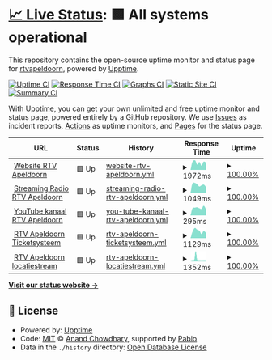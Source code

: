 # [📈 Live Status](https://upptime.rtv-apeldoorn.nl): <!--live status--> **🟩 All systems operational**

This repository contains the open-source uptime monitor and status page for [rtvapeldoorn](https://upptime.rtv-apeldoorn.nl), powered by [Upptime](https://github.com/upptime/upptime).

[![Uptime CI](https://github.com/rtvapeldoorn/upptime/workflows/Uptime%20CI/badge.svg)](https://github.com/rtvapeldoorn/upptime/actions?query=workflow%3A%22Uptime+CI%22)
[![Response Time CI](https://github.com/rtvapeldoorn/upptime/workflows/Response%20Time%20CI/badge.svg)](https://github.com/rtvapeldoorn/upptime/actions?query=workflow%3A%22Response+Time+CI%22)
[![Graphs CI](https://github.com/rtvapeldoorn/upptime/workflows/Graphs%20CI/badge.svg)](https://github.com/rtvapeldoorn/upptime/actions?query=workflow%3A%22Graphs+CI%22)
[![Static Site CI](https://github.com/rtvapeldoorn/upptime/workflows/Static%20Site%20CI/badge.svg)](https://github.com/rtvapeldoorn/upptime/actions?query=workflow%3A%22Static+Site+CI%22)
[![Summary CI](https://github.com/rtvapeldoorn/upptime/workflows/Summary%20CI/badge.svg)](https://github.com/rtvapeldoorn/upptime/actions?query=workflow%3A%22Summary+CI%22)

With [Upptime](https://upptime.js.org), you can get your own unlimited and free uptime monitor and status page, powered entirely by a GitHub repository. We use [Issues](https://github.com/rtvapeldoorn/upptime/issues) as incident reports, [Actions](https://github.com/rtvapeldoorn/upptime/actions) as uptime monitors, and [Pages](https://upptime.rtv-apeldoorn.nl) for the status page.

<!--start: status pages-->
<!-- This summary is generated by Upptime (https://github.com/upptime/upptime) -->
<!-- Do not edit this manually, your changes will be overwritten -->
<!-- prettier-ignore -->
| URL | Status | History | Response Time | Uptime |
| --- | ------ | ------- | ------------- | ------ |
| <img alt="" src="https://icons.duckduckgo.com/ip3/www.rtv-apeldoorn.nl.ico" height="13"> [Website RTV Apeldoorn](https://www.rtv-apeldoorn.nl) | 🟩 Up | [website-rtv-apeldoorn.yml](https://github.com/rtvapeldoorn/upptime/commits/HEAD/history/website-rtv-apeldoorn.yml) | <details><summary><img alt="Response time graph" src="./graphs/website-rtv-apeldoorn/response-time-week.png" height="20"> 1972ms</summary><br><a href="https://upptime.rtv-apeldoorn.nl/history/website-rtv-apeldoorn"><img alt="Response time 2080" src="https://img.shields.io/endpoint?url=https%3A%2F%2Fraw.githubusercontent.com%2Frtvapeldoorn%2Fupptime%2FHEAD%2Fapi%2Fwebsite-rtv-apeldoorn%2Fresponse-time.json"></a><br><a href="https://upptime.rtv-apeldoorn.nl/history/website-rtv-apeldoorn"><img alt="24-hour response time 1390" src="https://img.shields.io/endpoint?url=https%3A%2F%2Fraw.githubusercontent.com%2Frtvapeldoorn%2Fupptime%2FHEAD%2Fapi%2Fwebsite-rtv-apeldoorn%2Fresponse-time-day.json"></a><br><a href="https://upptime.rtv-apeldoorn.nl/history/website-rtv-apeldoorn"><img alt="7-day response time 1972" src="https://img.shields.io/endpoint?url=https%3A%2F%2Fraw.githubusercontent.com%2Frtvapeldoorn%2Fupptime%2FHEAD%2Fapi%2Fwebsite-rtv-apeldoorn%2Fresponse-time-week.json"></a><br><a href="https://upptime.rtv-apeldoorn.nl/history/website-rtv-apeldoorn"><img alt="30-day response time 2176" src="https://img.shields.io/endpoint?url=https%3A%2F%2Fraw.githubusercontent.com%2Frtvapeldoorn%2Fupptime%2FHEAD%2Fapi%2Fwebsite-rtv-apeldoorn%2Fresponse-time-month.json"></a><br><a href="https://upptime.rtv-apeldoorn.nl/history/website-rtv-apeldoorn"><img alt="1-year response time 2080" src="https://img.shields.io/endpoint?url=https%3A%2F%2Fraw.githubusercontent.com%2Frtvapeldoorn%2Fupptime%2FHEAD%2Fapi%2Fwebsite-rtv-apeldoorn%2Fresponse-time-year.json"></a></details> | <details><summary><a href="https://upptime.rtv-apeldoorn.nl/history/website-rtv-apeldoorn">100.00%</a></summary><a href="https://upptime.rtv-apeldoorn.nl/history/website-rtv-apeldoorn"><img alt="All-time uptime 99.77%" src="https://img.shields.io/endpoint?url=https%3A%2F%2Fraw.githubusercontent.com%2Frtvapeldoorn%2Fupptime%2FHEAD%2Fapi%2Fwebsite-rtv-apeldoorn%2Fuptime.json"></a><br><a href="https://upptime.rtv-apeldoorn.nl/history/website-rtv-apeldoorn"><img alt="24-hour uptime 100.00%" src="https://img.shields.io/endpoint?url=https%3A%2F%2Fraw.githubusercontent.com%2Frtvapeldoorn%2Fupptime%2FHEAD%2Fapi%2Fwebsite-rtv-apeldoorn%2Fuptime-day.json"></a><br><a href="https://upptime.rtv-apeldoorn.nl/history/website-rtv-apeldoorn"><img alt="7-day uptime 100.00%" src="https://img.shields.io/endpoint?url=https%3A%2F%2Fraw.githubusercontent.com%2Frtvapeldoorn%2Fupptime%2FHEAD%2Fapi%2Fwebsite-rtv-apeldoorn%2Fuptime-week.json"></a><br><a href="https://upptime.rtv-apeldoorn.nl/history/website-rtv-apeldoorn"><img alt="30-day uptime 100.00%" src="https://img.shields.io/endpoint?url=https%3A%2F%2Fraw.githubusercontent.com%2Frtvapeldoorn%2Fupptime%2FHEAD%2Fapi%2Fwebsite-rtv-apeldoorn%2Fuptime-month.json"></a><br><a href="https://upptime.rtv-apeldoorn.nl/history/website-rtv-apeldoorn"><img alt="1-year uptime 99.77%" src="https://img.shields.io/endpoint?url=https%3A%2F%2Fraw.githubusercontent.com%2Frtvapeldoorn%2Fupptime%2FHEAD%2Fapi%2Fwebsite-rtv-apeldoorn%2Fuptime-year.json"></a></details>
| <img alt="" src="https://icons.duckduckgo.com/ip3/streamingradio.rtv-apeldoorn.nl.ico" height="13"> [Streaming Radio RTV Apeldoorn](https://streamingradio.rtv-apeldoorn.nl/login) | 🟩 Up | [streaming-radio-rtv-apeldoorn.yml](https://github.com/rtvapeldoorn/upptime/commits/HEAD/history/streaming-radio-rtv-apeldoorn.yml) | <details><summary><img alt="Response time graph" src="./graphs/streaming-radio-rtv-apeldoorn/response-time-week.png" height="20"> 1049ms</summary><br><a href="https://upptime.rtv-apeldoorn.nl/history/streaming-radio-rtv-apeldoorn"><img alt="Response time 930" src="https://img.shields.io/endpoint?url=https%3A%2F%2Fraw.githubusercontent.com%2Frtvapeldoorn%2Fupptime%2FHEAD%2Fapi%2Fstreaming-radio-rtv-apeldoorn%2Fresponse-time.json"></a><br><a href="https://upptime.rtv-apeldoorn.nl/history/streaming-radio-rtv-apeldoorn"><img alt="24-hour response time 1178" src="https://img.shields.io/endpoint?url=https%3A%2F%2Fraw.githubusercontent.com%2Frtvapeldoorn%2Fupptime%2FHEAD%2Fapi%2Fstreaming-radio-rtv-apeldoorn%2Fresponse-time-day.json"></a><br><a href="https://upptime.rtv-apeldoorn.nl/history/streaming-radio-rtv-apeldoorn"><img alt="7-day response time 1049" src="https://img.shields.io/endpoint?url=https%3A%2F%2Fraw.githubusercontent.com%2Frtvapeldoorn%2Fupptime%2FHEAD%2Fapi%2Fstreaming-radio-rtv-apeldoorn%2Fresponse-time-week.json"></a><br><a href="https://upptime.rtv-apeldoorn.nl/history/streaming-radio-rtv-apeldoorn"><img alt="30-day response time 1004" src="https://img.shields.io/endpoint?url=https%3A%2F%2Fraw.githubusercontent.com%2Frtvapeldoorn%2Fupptime%2FHEAD%2Fapi%2Fstreaming-radio-rtv-apeldoorn%2Fresponse-time-month.json"></a><br><a href="https://upptime.rtv-apeldoorn.nl/history/streaming-radio-rtv-apeldoorn"><img alt="1-year response time 930" src="https://img.shields.io/endpoint?url=https%3A%2F%2Fraw.githubusercontent.com%2Frtvapeldoorn%2Fupptime%2FHEAD%2Fapi%2Fstreaming-radio-rtv-apeldoorn%2Fresponse-time-year.json"></a></details> | <details><summary><a href="https://upptime.rtv-apeldoorn.nl/history/streaming-radio-rtv-apeldoorn">100.00%</a></summary><a href="https://upptime.rtv-apeldoorn.nl/history/streaming-radio-rtv-apeldoorn"><img alt="All-time uptime 98.93%" src="https://img.shields.io/endpoint?url=https%3A%2F%2Fraw.githubusercontent.com%2Frtvapeldoorn%2Fupptime%2FHEAD%2Fapi%2Fstreaming-radio-rtv-apeldoorn%2Fuptime.json"></a><br><a href="https://upptime.rtv-apeldoorn.nl/history/streaming-radio-rtv-apeldoorn"><img alt="24-hour uptime 100.00%" src="https://img.shields.io/endpoint?url=https%3A%2F%2Fraw.githubusercontent.com%2Frtvapeldoorn%2Fupptime%2FHEAD%2Fapi%2Fstreaming-radio-rtv-apeldoorn%2Fuptime-day.json"></a><br><a href="https://upptime.rtv-apeldoorn.nl/history/streaming-radio-rtv-apeldoorn"><img alt="7-day uptime 100.00%" src="https://img.shields.io/endpoint?url=https%3A%2F%2Fraw.githubusercontent.com%2Frtvapeldoorn%2Fupptime%2FHEAD%2Fapi%2Fstreaming-radio-rtv-apeldoorn%2Fuptime-week.json"></a><br><a href="https://upptime.rtv-apeldoorn.nl/history/streaming-radio-rtv-apeldoorn"><img alt="30-day uptime 100.00%" src="https://img.shields.io/endpoint?url=https%3A%2F%2Fraw.githubusercontent.com%2Frtvapeldoorn%2Fupptime%2FHEAD%2Fapi%2Fstreaming-radio-rtv-apeldoorn%2Fuptime-month.json"></a><br><a href="https://upptime.rtv-apeldoorn.nl/history/streaming-radio-rtv-apeldoorn"><img alt="1-year uptime 98.93%" src="https://img.shields.io/endpoint?url=https%3A%2F%2Fraw.githubusercontent.com%2Frtvapeldoorn%2Fupptime%2FHEAD%2Fapi%2Fstreaming-radio-rtv-apeldoorn%2Fuptime-year.json"></a></details>
| <img alt="" src="https://icons.duckduckgo.com/ip3/www.youtube.com.ico" height="13"> [YouTube kanaal RTV Apeldoorn](https://www.youtube.com/@rtvapeldoorn/videos) | 🟩 Up | [you-tube-kanaal-rtv-apeldoorn.yml](https://github.com/rtvapeldoorn/upptime/commits/HEAD/history/you-tube-kanaal-rtv-apeldoorn.yml) | <details><summary><img alt="Response time graph" src="./graphs/you-tube-kanaal-rtv-apeldoorn/response-time-week.png" height="20"> 295ms</summary><br><a href="https://upptime.rtv-apeldoorn.nl/history/you-tube-kanaal-rtv-apeldoorn"><img alt="Response time 293" src="https://img.shields.io/endpoint?url=https%3A%2F%2Fraw.githubusercontent.com%2Frtvapeldoorn%2Fupptime%2FHEAD%2Fapi%2Fyou-tube-kanaal-rtv-apeldoorn%2Fresponse-time.json"></a><br><a href="https://upptime.rtv-apeldoorn.nl/history/you-tube-kanaal-rtv-apeldoorn"><img alt="24-hour response time 294" src="https://img.shields.io/endpoint?url=https%3A%2F%2Fraw.githubusercontent.com%2Frtvapeldoorn%2Fupptime%2FHEAD%2Fapi%2Fyou-tube-kanaal-rtv-apeldoorn%2Fresponse-time-day.json"></a><br><a href="https://upptime.rtv-apeldoorn.nl/history/you-tube-kanaal-rtv-apeldoorn"><img alt="7-day response time 295" src="https://img.shields.io/endpoint?url=https%3A%2F%2Fraw.githubusercontent.com%2Frtvapeldoorn%2Fupptime%2FHEAD%2Fapi%2Fyou-tube-kanaal-rtv-apeldoorn%2Fresponse-time-week.json"></a><br><a href="https://upptime.rtv-apeldoorn.nl/history/you-tube-kanaal-rtv-apeldoorn"><img alt="30-day response time 275" src="https://img.shields.io/endpoint?url=https%3A%2F%2Fraw.githubusercontent.com%2Frtvapeldoorn%2Fupptime%2FHEAD%2Fapi%2Fyou-tube-kanaal-rtv-apeldoorn%2Fresponse-time-month.json"></a><br><a href="https://upptime.rtv-apeldoorn.nl/history/you-tube-kanaal-rtv-apeldoorn"><img alt="1-year response time 293" src="https://img.shields.io/endpoint?url=https%3A%2F%2Fraw.githubusercontent.com%2Frtvapeldoorn%2Fupptime%2FHEAD%2Fapi%2Fyou-tube-kanaal-rtv-apeldoorn%2Fresponse-time-year.json"></a></details> | <details><summary><a href="https://upptime.rtv-apeldoorn.nl/history/you-tube-kanaal-rtv-apeldoorn">100.00%</a></summary><a href="https://upptime.rtv-apeldoorn.nl/history/you-tube-kanaal-rtv-apeldoorn"><img alt="All-time uptime 100.00%" src="https://img.shields.io/endpoint?url=https%3A%2F%2Fraw.githubusercontent.com%2Frtvapeldoorn%2Fupptime%2FHEAD%2Fapi%2Fyou-tube-kanaal-rtv-apeldoorn%2Fuptime.json"></a><br><a href="https://upptime.rtv-apeldoorn.nl/history/you-tube-kanaal-rtv-apeldoorn"><img alt="24-hour uptime 100.00%" src="https://img.shields.io/endpoint?url=https%3A%2F%2Fraw.githubusercontent.com%2Frtvapeldoorn%2Fupptime%2FHEAD%2Fapi%2Fyou-tube-kanaal-rtv-apeldoorn%2Fuptime-day.json"></a><br><a href="https://upptime.rtv-apeldoorn.nl/history/you-tube-kanaal-rtv-apeldoorn"><img alt="7-day uptime 100.00%" src="https://img.shields.io/endpoint?url=https%3A%2F%2Fraw.githubusercontent.com%2Frtvapeldoorn%2Fupptime%2FHEAD%2Fapi%2Fyou-tube-kanaal-rtv-apeldoorn%2Fuptime-week.json"></a><br><a href="https://upptime.rtv-apeldoorn.nl/history/you-tube-kanaal-rtv-apeldoorn"><img alt="30-day uptime 100.00%" src="https://img.shields.io/endpoint?url=https%3A%2F%2Fraw.githubusercontent.com%2Frtvapeldoorn%2Fupptime%2FHEAD%2Fapi%2Fyou-tube-kanaal-rtv-apeldoorn%2Fuptime-month.json"></a><br><a href="https://upptime.rtv-apeldoorn.nl/history/you-tube-kanaal-rtv-apeldoorn"><img alt="1-year uptime 100.00%" src="https://img.shields.io/endpoint?url=https%3A%2F%2Fraw.githubusercontent.com%2Frtvapeldoorn%2Fupptime%2FHEAD%2Fapi%2Fyou-tube-kanaal-rtv-apeldoorn%2Fuptime-year.json"></a></details>
| <img alt="" src="https://icons.duckduckgo.com/ip3/storing.rtv-apeldoorn.nl.ico" height="13"> [RTV Apeldoorn Ticketsysteem](https://storing.rtv-apeldoorn.nl) | 🟩 Up | [rtv-apeldoorn-ticketsysteem.yml](https://github.com/rtvapeldoorn/upptime/commits/HEAD/history/rtv-apeldoorn-ticketsysteem.yml) | <details><summary><img alt="Response time graph" src="./graphs/rtv-apeldoorn-ticketsysteem/response-time-week.png" height="20"> 1129ms</summary><br><a href="https://upptime.rtv-apeldoorn.nl/history/rtv-apeldoorn-ticketsysteem"><img alt="Response time 1196" src="https://img.shields.io/endpoint?url=https%3A%2F%2Fraw.githubusercontent.com%2Frtvapeldoorn%2Fupptime%2FHEAD%2Fapi%2Frtv-apeldoorn-ticketsysteem%2Fresponse-time.json"></a><br><a href="https://upptime.rtv-apeldoorn.nl/history/rtv-apeldoorn-ticketsysteem"><img alt="24-hour response time 1248" src="https://img.shields.io/endpoint?url=https%3A%2F%2Fraw.githubusercontent.com%2Frtvapeldoorn%2Fupptime%2FHEAD%2Fapi%2Frtv-apeldoorn-ticketsysteem%2Fresponse-time-day.json"></a><br><a href="https://upptime.rtv-apeldoorn.nl/history/rtv-apeldoorn-ticketsysteem"><img alt="7-day response time 1129" src="https://img.shields.io/endpoint?url=https%3A%2F%2Fraw.githubusercontent.com%2Frtvapeldoorn%2Fupptime%2FHEAD%2Fapi%2Frtv-apeldoorn-ticketsysteem%2Fresponse-time-week.json"></a><br><a href="https://upptime.rtv-apeldoorn.nl/history/rtv-apeldoorn-ticketsysteem"><img alt="30-day response time 1112" src="https://img.shields.io/endpoint?url=https%3A%2F%2Fraw.githubusercontent.com%2Frtvapeldoorn%2Fupptime%2FHEAD%2Fapi%2Frtv-apeldoorn-ticketsysteem%2Fresponse-time-month.json"></a><br><a href="https://upptime.rtv-apeldoorn.nl/history/rtv-apeldoorn-ticketsysteem"><img alt="1-year response time 1196" src="https://img.shields.io/endpoint?url=https%3A%2F%2Fraw.githubusercontent.com%2Frtvapeldoorn%2Fupptime%2FHEAD%2Fapi%2Frtv-apeldoorn-ticketsysteem%2Fresponse-time-year.json"></a></details> | <details><summary><a href="https://upptime.rtv-apeldoorn.nl/history/rtv-apeldoorn-ticketsysteem">100.00%</a></summary><a href="https://upptime.rtv-apeldoorn.nl/history/rtv-apeldoorn-ticketsysteem"><img alt="All-time uptime 98.93%" src="https://img.shields.io/endpoint?url=https%3A%2F%2Fraw.githubusercontent.com%2Frtvapeldoorn%2Fupptime%2FHEAD%2Fapi%2Frtv-apeldoorn-ticketsysteem%2Fuptime.json"></a><br><a href="https://upptime.rtv-apeldoorn.nl/history/rtv-apeldoorn-ticketsysteem"><img alt="24-hour uptime 100.00%" src="https://img.shields.io/endpoint?url=https%3A%2F%2Fraw.githubusercontent.com%2Frtvapeldoorn%2Fupptime%2FHEAD%2Fapi%2Frtv-apeldoorn-ticketsysteem%2Fuptime-day.json"></a><br><a href="https://upptime.rtv-apeldoorn.nl/history/rtv-apeldoorn-ticketsysteem"><img alt="7-day uptime 100.00%" src="https://img.shields.io/endpoint?url=https%3A%2F%2Fraw.githubusercontent.com%2Frtvapeldoorn%2Fupptime%2FHEAD%2Fapi%2Frtv-apeldoorn-ticketsysteem%2Fuptime-week.json"></a><br><a href="https://upptime.rtv-apeldoorn.nl/history/rtv-apeldoorn-ticketsysteem"><img alt="30-day uptime 100.00%" src="https://img.shields.io/endpoint?url=https%3A%2F%2Fraw.githubusercontent.com%2Frtvapeldoorn%2Fupptime%2FHEAD%2Fapi%2Frtv-apeldoorn-ticketsysteem%2Fuptime-month.json"></a><br><a href="https://upptime.rtv-apeldoorn.nl/history/rtv-apeldoorn-ticketsysteem"><img alt="1-year uptime 98.93%" src="https://img.shields.io/endpoint?url=https%3A%2F%2Fraw.githubusercontent.com%2Frtvapeldoorn%2Fupptime%2FHEAD%2Fapi%2Frtv-apeldoorn-ticketsysteem%2Fuptime-year.json"></a></details>
| <img alt="" src="https://icons.duckduckgo.com/ip3/95.97.176.18.ico" height="13"> [RTV Apeldoorn locatiestream](http://95.97.176.18:4000/status.xsl) | 🟩 Up | [rtv-apeldoorn-locatiestream.yml](https://github.com/rtvapeldoorn/upptime/commits/HEAD/history/rtv-apeldoorn-locatiestream.yml) | <details><summary><img alt="Response time graph" src="./graphs/rtv-apeldoorn-locatiestream/response-time-week.png" height="20"> 1352ms</summary><br><a href="https://upptime.rtv-apeldoorn.nl/history/rtv-apeldoorn-locatiestream"><img alt="Response time 324" src="https://img.shields.io/endpoint?url=https%3A%2F%2Fraw.githubusercontent.com%2Frtvapeldoorn%2Fupptime%2FHEAD%2Fapi%2Frtv-apeldoorn-locatiestream%2Fresponse-time.json"></a><br><a href="https://upptime.rtv-apeldoorn.nl/history/rtv-apeldoorn-locatiestream"><img alt="24-hour response time 339" src="https://img.shields.io/endpoint?url=https%3A%2F%2Fraw.githubusercontent.com%2Frtvapeldoorn%2Fupptime%2FHEAD%2Fapi%2Frtv-apeldoorn-locatiestream%2Fresponse-time-day.json"></a><br><a href="https://upptime.rtv-apeldoorn.nl/history/rtv-apeldoorn-locatiestream"><img alt="7-day response time 1352" src="https://img.shields.io/endpoint?url=https%3A%2F%2Fraw.githubusercontent.com%2Frtvapeldoorn%2Fupptime%2FHEAD%2Fapi%2Frtv-apeldoorn-locatiestream%2Fresponse-time-week.json"></a><br><a href="https://upptime.rtv-apeldoorn.nl/history/rtv-apeldoorn-locatiestream"><img alt="30-day response time 556" src="https://img.shields.io/endpoint?url=https%3A%2F%2Fraw.githubusercontent.com%2Frtvapeldoorn%2Fupptime%2FHEAD%2Fapi%2Frtv-apeldoorn-locatiestream%2Fresponse-time-month.json"></a><br><a href="https://upptime.rtv-apeldoorn.nl/history/rtv-apeldoorn-locatiestream"><img alt="1-year response time 324" src="https://img.shields.io/endpoint?url=https%3A%2F%2Fraw.githubusercontent.com%2Frtvapeldoorn%2Fupptime%2FHEAD%2Fapi%2Frtv-apeldoorn-locatiestream%2Fresponse-time-year.json"></a></details> | <details><summary><a href="https://upptime.rtv-apeldoorn.nl/history/rtv-apeldoorn-locatiestream">100.00%</a></summary><a href="https://upptime.rtv-apeldoorn.nl/history/rtv-apeldoorn-locatiestream"><img alt="All-time uptime 99.98%" src="https://img.shields.io/endpoint?url=https%3A%2F%2Fraw.githubusercontent.com%2Frtvapeldoorn%2Fupptime%2FHEAD%2Fapi%2Frtv-apeldoorn-locatiestream%2Fuptime.json"></a><br><a href="https://upptime.rtv-apeldoorn.nl/history/rtv-apeldoorn-locatiestream"><img alt="24-hour uptime 100.00%" src="https://img.shields.io/endpoint?url=https%3A%2F%2Fraw.githubusercontent.com%2Frtvapeldoorn%2Fupptime%2FHEAD%2Fapi%2Frtv-apeldoorn-locatiestream%2Fuptime-day.json"></a><br><a href="https://upptime.rtv-apeldoorn.nl/history/rtv-apeldoorn-locatiestream"><img alt="7-day uptime 100.00%" src="https://img.shields.io/endpoint?url=https%3A%2F%2Fraw.githubusercontent.com%2Frtvapeldoorn%2Fupptime%2FHEAD%2Fapi%2Frtv-apeldoorn-locatiestream%2Fuptime-week.json"></a><br><a href="https://upptime.rtv-apeldoorn.nl/history/rtv-apeldoorn-locatiestream"><img alt="30-day uptime 99.91%" src="https://img.shields.io/endpoint?url=https%3A%2F%2Fraw.githubusercontent.com%2Frtvapeldoorn%2Fupptime%2FHEAD%2Fapi%2Frtv-apeldoorn-locatiestream%2Fuptime-month.json"></a><br><a href="https://upptime.rtv-apeldoorn.nl/history/rtv-apeldoorn-locatiestream"><img alt="1-year uptime 99.98%" src="https://img.shields.io/endpoint?url=https%3A%2F%2Fraw.githubusercontent.com%2Frtvapeldoorn%2Fupptime%2FHEAD%2Fapi%2Frtv-apeldoorn-locatiestream%2Fuptime-year.json"></a></details>

<!--end: status pages-->

[**Visit our status website →**](https://upptime.rtv-apeldoorn.nl)

## 📄 License

- Powered by: [Upptime](https://github.com/upptime/upptime)
- Code: [MIT](./LICENSE) © [Anand Chowdhary](https://anandchowdhary.com), supported by [Pabio](https://pabio.com)
- Data in the `./history` directory: [Open Database License](https://opendatacommons.org/licenses/odbl/1-0/)
